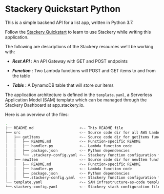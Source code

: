 # Stackery Quickstart Python

This is a simple backend API for a list app, written in Python 3.7.

Follow the [Stackery Quickstart](https://docs.stackery.io/docs/quickstart/quickstart-python/) to learn to use Stackery while writing this application.

The following are descriptions of the Stackery resources we'll be working with:

* ___Rest API___ : An API Gateway with GET and POST endpoints

* ___Function___ : Two Lambda functions will POST and GET items to and from the table

* ___Table___ : A DynamoDB table that will store our items

The application architecture is defined in the `template.yaml`, a Serverless Application Model (SAM) template which can be managed through the Stackery Dashboard at app.stackery.io.

Here is an overview of the files:

```bash
.
├── README.md                     <-- This README file
├── src                           <-- Source code dir for all AWS Lambda functions
│   ├── getItems                  <-- Source code dir for getItems function
│   │   ├── README.md             <-- Function-specific README
│   │   ├── handler.py            <-- Lambda function code
│   │   ├── package.json          <-- Python dependencies
│   │   └── .stackery-config.yaml <-- Stackery function configuration file
│   ├── newItem                   <-- Source code dir for newItem function
│   │   ├── README.md             <-- Function-specific README
│   │   ├── handler.py            <-- Lambda function code
│   │   ├── package.json          <-- Python dependencies
│   │   └──.stackery-config.yaml  <-- Stackery function configuration file
└── template.yaml                 <-- SAM infrastructure-as-code template
└──.stackery-config.yaml          <-- Stackery stack configuration file
```

